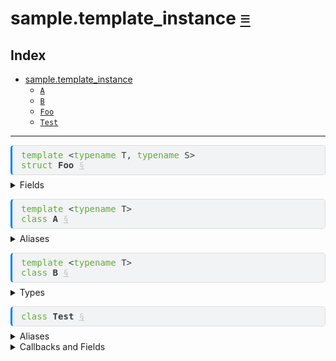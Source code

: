 # sample.template\_instance [&equiv;](../index.md)

## Index

- <a href="../sample/template_instance.md" id="index-link"
  class="link">sample.template_instance</a>
  - <a href="../sample/template_instance.md#sample-template_instance-A"
    id="index-link" class="link"><code>A</code></a>
  - <a href="../sample/template_instance.md#sample-template_instance-B"
    id="index-link" class="link"><code>B</code></a>
  - <a href="../sample/template_instance.md#sample-template_instance-Foo"
    id="index-link" class="link"><code>Foo</code></a>
  - <a href="../sample/template_instance.md#sample-template_instance-Test"
    id="index-link" class="link"><code>Test</code></a>

------------------------------------------------------------------------

<pre style="font-family:monospace;background-color:#f2f3f4;color:#373d3f;border:1px solid #dddddd;border-left:3px solid #0080ff;border-radius:5px 5px 5px 5px;margin-bottom:0.5em;padding:0.5em 1em 0.5em 1em">
<span style="color:#60ac39">template</span> &lt;<span style="color:#60ac39">typename</span> T, <span style="color:#60ac39">typename</span> S&gt;
<span style="color:#60ac39">struct</span> <span style="font-weight:bold">Foo</span> <a style="color:#c5c8c6" href="#sample-template_instance-Foo" id="sample-template_instance-Foo">§</a>
</pre>
<details>

<summary>Fields</summary>

- <pre style="font-family:monospace;background-color:#f2f3f4;color:#373d3f;border:1px solid #dddddd;border-left:3px solid #0080ff;border-radius:5px 5px 5px 5px;margin-bottom:0.5em;padding:0.5em 1em 0.5em 1em">
  T <span style="font-weight:bold">x</span> <a style="color:#c5c8c6" href="#sample-template_instance-$quasi0-x" id="sample-template_instance-$quasi0-x">§</a>
  </pre>

- <pre style="font-family:monospace;background-color:#f2f3f4;color:#373d3f;border:1px solid #dddddd;border-left:3px solid #0080ff;border-radius:5px 5px 5px 5px;margin-bottom:0.5em;padding:0.5em 1em 0.5em 1em">
  S <span style="font-weight:bold">y</span> <a style="color:#c5c8c6" href="#sample-template_instance-$quasi0-y" id="sample-template_instance-$quasi0-y">§</a>
  </pre>

</details>
<pre style="font-family:monospace;background-color:#f2f3f4;color:#373d3f;border:1px solid #dddddd;border-left:3px solid #0080ff;border-radius:5px 5px 5px 5px;margin-bottom:0.5em;padding:0.5em 1em 0.5em 1em">
<span style="color:#60ac39">template</span> &lt;<span style="color:#60ac39">typename</span> T&gt;
<span style="color:#60ac39">class</span> <span style="font-weight:bold">A</span> <a style="color:#c5c8c6" href="#sample-template_instance-A" id="sample-template_instance-A">§</a>
</pre>
<details>

<summary>Aliases</summary>

- <pre style="font-family:monospace;background-color:#f2f3f4;color:#373d3f;border:1px solid #dddddd;border-left:3px solid #0080ff;border-radius:5px 5px 5px 5px;margin-bottom:0.5em;padding:0.5em 1em 0.5em 1em">
  <span style="color:#60ac39">using</span> <span style="font-weight:bold">A1_t</span> = T <a style="color:#c5c8c6" href="#sample-template_instance-A-A1_t" id="sample-template_instance-A-A1_t">§</a>
  </pre>

- <pre style="font-family:monospace;background-color:#f2f3f4;color:#373d3f;border:1px solid #dddddd;border-left:3px solid #0080ff;border-radius:5px 5px 5px 5px;margin-bottom:0.5em;padding:0.5em 1em 0.5em 1em">
  <span style="color:#60ac39">template</span> &lt;<span style="color:#60ac39">auto</span> N&gt;
  <span style="color:#60ac39">using</span> <span style="font-weight:bold">A2_t</span> = T[N] <a style="color:#c5c8c6" href="#sample-template_instance-A-A2_t" id="sample-template_instance-A-A2_t">§</a>
  </pre>

</details>
<pre style="font-family:monospace;background-color:#f2f3f4;color:#373d3f;border:1px solid #dddddd;border-left:3px solid #0080ff;border-radius:5px 5px 5px 5px;margin-bottom:0.5em;padding:0.5em 1em 0.5em 1em">
<span style="color:#60ac39">template</span> &lt;<span style="color:#60ac39">typename</span> T&gt;
<span style="color:#60ac39">class</span> <span style="font-weight:bold">B</span> <a style="color:#c5c8c6" href="#sample-template_instance-B" id="sample-template_instance-B">§</a>
</pre>
<details>

<summary>Types</summary>

- <pre style="font-family:monospace;background-color:#f2f3f4;color:#373d3f;border:1px solid #dddddd;border-left:3px solid #0080ff;border-radius:5px 5px 5px 5px;margin-bottom:0.5em;padding:0.5em 1em 0.5em 1em">
  <span style="color:#60ac39">template</span> &lt;<span style="color:#60ac39">typename</span> S&gt;
  <span style="color:#60ac39">class</span> <span style="font-weight:bold">A</span> <a style="color:#c5c8c6" href="#sample-template_instance-B-A" id="sample-template_instance-B-A">§</a>
  </pre>
  <details>

  <summary>Aliases</summary>

  - <pre style="font-family:monospace;background-color:#f2f3f4;color:#373d3f;border:1px solid #dddddd;border-left:3px solid #0080ff;border-radius:5px 5px 5px 5px;margin-bottom:0.5em;padding:0.5em 1em 0.5em 1em">
    <span style="color:#60ac39">using</span> <span style="font-weight:bold">A1_t</span> = S <a style="color:#c5c8c6" href="#sample-template_instance-B-A-A1_t" id="sample-template_instance-B-A-A1_t">§</a>
    </pre>

  - <pre style="font-family:monospace;background-color:#f2f3f4;color:#373d3f;border:1px solid #dddddd;border-left:3px solid #0080ff;border-radius:5px 5px 5px 5px;margin-bottom:0.5em;padding:0.5em 1em 0.5em 1em">
    <span style="color:#60ac39">template</span> &lt;<span style="color:#60ac39">auto</span> N&gt;
    <span style="color:#60ac39">using</span> <span style="font-weight:bold">A2_t</span> = S[N] <a style="color:#c5c8c6" href="#sample-template_instance-B-A-A2_t" id="sample-template_instance-B-A-A2_t">§</a>
    </pre>

  - <pre style="font-family:monospace;background-color:#f2f3f4;color:#373d3f;border:1px solid #dddddd;border-left:3px solid #0080ff;border-radius:5px 5px 5px 5px;margin-bottom:0.5em;padding:0.5em 1em 0.5em 1em">
    <span style="color:#60ac39">using</span> <span style="font-weight:bold">A3_t</span> = <a style="color:#6684e1" href="../sample/template_instance.md#sample-template_instance-Foo"><span style="font-weight:bold">Foo</span></a>&lt;T, S&gt; <a style="color:#c5c8c6" href="#sample-template_instance-B-A-A3_t" id="sample-template_instance-B-A-A3_t">§</a>
    </pre>

  </details>

</details>
<pre style="font-family:monospace;background-color:#f2f3f4;color:#373d3f;border:1px solid #dddddd;border-left:3px solid #0080ff;border-radius:5px 5px 5px 5px;margin-bottom:0.5em;padding:0.5em 1em 0.5em 1em">
<span style="color:#60ac39">class</span> <span style="font-weight:bold">Test</span> <a style="color:#c5c8c6" href="#sample-template_instance-Test" id="sample-template_instance-Test">§</a>
</pre>
<details>

<summary>Aliases</summary>

- <pre style="font-family:monospace;background-color:#f2f3f4;color:#373d3f;border:1px solid #dddddd;border-left:3px solid #0080ff;border-radius:5px 5px 5px 5px;margin-bottom:0.5em;padding:0.5em 1em 0.5em 1em">
  <span style="color:#60ac39">using</span> <span style="font-weight:bold">Bbool</span> = <a style="color:#6684e1" href="../sample/template_instance.md#sample-template_instance-B"><span style="font-weight:bold">B</span></a>&lt;<span style="color:#cfb017">bool</span>&gt; <a style="color:#c5c8c6" href="#sample-template_instance-Test-Bbool" id="sample-template_instance-Test-Bbool">§</a>
  </pre>

- <pre style="font-family:monospace;background-color:#f2f3f4;color:#373d3f;border:1px solid #dddddd;border-left:3px solid #0080ff;border-radius:5px 5px 5px 5px;margin-bottom:0.5em;padding:0.5em 1em 0.5em 1em">
  <span style="color:#60ac39">using</span> <span style="font-weight:bold">BboolAuint32</span> = <a style="color:#6684e1" href="../sample/template_instance.md#sample-template_instance-B"><span style="font-weight:bold">B</span></a>&lt;<span style="color:#cfb017">bool</span>&gt;::<a style="color:#6684e1" href="../sample/template_instance.md#sample-template_instance-B-A"><span style="font-weight:bold">A</span></a>&lt;<span style="color:#60ac39">uint32</span>&gt; <a style="color:#c5c8c6" href="#sample-template_instance-Test-BboolAuint32" id="sample-template_instance-Test-BboolAuint32">§</a>
  </pre>

</details>
<details>

<summary>Callbacks and Fields</summary>

- <pre style="font-family:monospace;background-color:#f2f3f4;color:#373d3f;border:1px solid #dddddd;border-left:3px solid #0080ff;border-radius:5px 5px 5px 5px;margin-bottom:0.5em;padding:0.5em 1em 0.5em 1em">
  <a style="color:#6684e1" href="../sample/template_instance.md#sample-template_instance-A"><span style="font-weight:bold">A</span></a>&lt;<span style="color:#60ac39">uint32</span>&gt; <span style="font-weight:bold">test_1</span> <a style="color:#c5c8c6" href="#sample-template_instance-Test-test_1" id="sample-template_instance-Test-test_1">§</a>
  </pre>

- <pre style="font-family:monospace;background-color:#f2f3f4;color:#373d3f;border:1px solid #dddddd;border-left:3px solid #0080ff;border-radius:5px 5px 5px 5px;margin-bottom:0.5em;padding:0.5em 1em 0.5em 1em">
  <span style="color:#60ac39">const</span> <a style="color:#6684e1" href="../sample/template_instance.md#sample-template_instance-A"><span style="font-weight:bold">A</span></a>&lt;<span style="color:#60ac39">uint32</span>&gt;::<a style="color:#6684e1" href="../sample/template_instance.md#sample-template_instance-A-A1_t"><span style="font-weight:bold">A1_t</span></a> <span style="font-weight:bold">test_2</span> = <span style="color:#d73737">10</span> <a style="color:#c5c8c6" href="#sample-template_instance-Test-test_2" id="sample-template_instance-Test-test_2">§</a>
  </pre>

- <pre style="font-family:monospace;background-color:#f2f3f4;color:#373d3f;border:1px solid #dddddd;border-left:3px solid #0080ff;border-radius:5px 5px 5px 5px;margin-bottom:0.5em;padding:0.5em 1em 0.5em 1em">
  <span style="color:#60ac39">const</span> <a style="color:#6684e1" href="../sample/template_instance.md#sample-template_instance-A"><span style="font-weight:bold">A</span></a>&lt;<span style="color:#60ac39">uint32</span>[<span style="color:#d73737">2</span>]&gt;::<a style="color:#6684e1" href="../sample/template_instance.md#sample-template_instance-A-A1_t"><span style="font-weight:bold">A1_t</span></a> <span style="font-weight:bold">test_3</span> = {<span style="color:#d73737">1</span>,<span style="color:#d73737">2</span>} <a style="color:#c5c8c6" href="#sample-template_instance-Test-test_3" id="sample-template_instance-Test-test_3">§</a>
  </pre>

- <pre style="font-family:monospace;background-color:#f2f3f4;color:#373d3f;border:1px solid #dddddd;border-left:3px solid #0080ff;border-radius:5px 5px 5px 5px;margin-bottom:0.5em;padding:0.5em 1em 0.5em 1em">
  <a style="color:#6684e1" href="../sample/template_instance.md#sample-template_instance-A"><span style="font-weight:bold">A</span></a>&lt;<span style="color:#cfb017">bool</span>&gt;::<a style="color:#6684e1" href="../sample/template_instance.md#sample-template_instance-A-A2_t"><span style="font-weight:bold">A2_t</span></a>&lt;<span style="color:#d73737">2</span>&gt; <span style="font-weight:bold">test_4</span> = {<span style="color:#d73737">false</span>,<span style="color:#d73737">true</span>} <a style="color:#c5c8c6" href="#sample-template_instance-Test-test_4" id="sample-template_instance-Test-test_4">§</a>
  </pre>

- <pre style="font-family:monospace;background-color:#f2f3f4;color:#373d3f;border:1px solid #dddddd;border-left:3px solid #0080ff;border-radius:5px 5px 5px 5px;margin-bottom:0.5em;padding:0.5em 1em 0.5em 1em">
  <a style="color:#6684e1" href="../sample/template_instance.md#sample-template_instance-B"><span style="font-weight:bold">B</span></a>&lt;<span style="color:#cfb017">bool</span>&gt;::<a style="color:#6684e1" href="../sample/template_instance.md#sample-template_instance-B-A"><span style="font-weight:bold">A</span></a>&lt;<span style="color:#60ac39">uint32</span>&gt;::<a style="color:#6684e1" href="../sample/template_instance.md#sample-template_instance-B-A-A1_t"><span style="font-weight:bold">A1_t</span></a> <span style="font-weight:bold">test_5</span> = <span style="color:#d73737">0</span> <a style="color:#c5c8c6" href="#sample-template_instance-Test-test_5" id="sample-template_instance-Test-test_5">§</a>
  </pre>

- <pre style="font-family:monospace;background-color:#f2f3f4;color:#373d3f;border:1px solid #dddddd;border-left:3px solid #0080ff;border-radius:5px 5px 5px 5px;margin-bottom:0.5em;padding:0.5em 1em 0.5em 1em">
  <a style="color:#6684e1" href="../sample/template_instance.md#sample-template_instance-B"><span style="font-weight:bold">B</span></a>&lt;<span style="color:#cfb017">bool</span>&gt;::<a style="color:#6684e1" href="../sample/template_instance.md#sample-template_instance-B-A"><span style="font-weight:bold">A</span></a>&lt;<span style="color:#60ac39">uint32</span>&gt;::<a style="color:#6684e1" href="../sample/template_instance.md#sample-template_instance-B-A-A2_t"><span style="font-weight:bold">A2_t</span></a>&lt;<span style="color:#d73737">2</span>&gt; <span style="font-weight:bold">test_6</span> = {<span style="color:#d73737">0</span>,<span style="color:#d73737">1</span>} <a style="color:#c5c8c6" href="#sample-template_instance-Test-test_6" id="sample-template_instance-Test-test_6">§</a>
  </pre>

- <pre style="font-family:monospace;background-color:#f2f3f4;color:#373d3f;border:1px solid #dddddd;border-left:3px solid #0080ff;border-radius:5px 5px 5px 5px;margin-bottom:0.5em;padding:0.5em 1em 0.5em 1em">
  <a style="color:#6684e1" href="../sample/template_instance.md#sample-template_instance-B"><span style="font-weight:bold">B</span></a>&lt;<span style="color:#cfb017">bool</span>&gt;::<a style="color:#6684e1" href="../sample/template_instance.md#sample-template_instance-B-A"><span style="font-weight:bold">A</span></a>&lt;<span style="color:#60ac39">uint32</span>&gt;::<a style="color:#6684e1" href="../sample/template_instance.md#sample-template_instance-B-A-A3_t"><span style="font-weight:bold">A3_t</span></a> <span style="font-weight:bold">test_7</span> = {<span style="color:#d73737">false</span>,<span style="color:#d73737">10</span>} <a style="color:#c5c8c6" href="#sample-template_instance-Test-test_7" id="sample-template_instance-Test-test_7">§</a>
  </pre>

- <pre style="font-family:monospace;background-color:#f2f3f4;color:#373d3f;border:1px solid #dddddd;border-left:3px solid #0080ff;border-radius:5px 5px 5px 5px;margin-bottom:0.5em;padding:0.5em 1em 0.5em 1em">
  <a style="color:#6684e1" href="../sample/template_instance.md#sample-template_instance-B"><span style="font-weight:bold">B</span></a>&lt;<span style="color:#cfb017">bool</span>&gt;::<a style="color:#6684e1" href="../sample/template_instance.md#sample-template_instance-B-A"><span style="font-weight:bold">A</span></a>&lt;<span style="color:#60ac39">uint32</span>&gt;::<a style="color:#6684e1" href="../sample/template_instance.md#sample-template_instance-B-A-A3_t"><span style="font-weight:bold">A3_t</span></a> <span style="font-weight:bold">test_8</span> = {.<span style="font-weight:bold">x</span> = <span style="color:#d73737">false</span>,.<span style="font-weight:bold">y</span> = <span style="color:#d73737">10</span>} <a style="color:#c5c8c6" href="#sample-template_instance-Test-test_8" id="sample-template_instance-Test-test_8">§</a>
  </pre>

- <pre style="font-family:monospace;background-color:#f2f3f4;color:#373d3f;border:1px solid #dddddd;border-left:3px solid #0080ff;border-radius:5px 5px 5px 5px;margin-bottom:0.5em;padding:0.5em 1em 0.5em 1em">
  <a style="color:#6684e1" href="../sample/template_instance.md#sample-template_instance-A"><span style="font-weight:bold">A</span></a>&lt;<a style="color:#6684e1" href="../sample/template_instance.md#sample-template_instance-A"><span style="font-weight:bold">A</span></a>&lt;<span style="color:#cfb017">bool</span>&gt;::<a style="color:#6684e1" href="../sample/template_instance.md#sample-template_instance-A-A1_t"><span style="font-weight:bold">A1_t</span></a>&gt;::<a style="color:#6684e1" href="../sample/template_instance.md#sample-template_instance-A-A1_t"><span style="font-weight:bold">A1_t</span></a> <span style="font-weight:bold">test_9</span> = <span style="color:#d73737">true</span> <a style="color:#c5c8c6" href="#sample-template_instance-Test-test_9" id="sample-template_instance-Test-test_9">§</a>
  </pre>

- <pre style="font-family:monospace;background-color:#f2f3f4;color:#373d3f;border:1px solid #dddddd;border-left:3px solid #0080ff;border-radius:5px 5px 5px 5px;margin-bottom:0.5em;padding:0.5em 1em 0.5em 1em">
  <a style="color:#6684e1" href="../sample/template_instance.md#sample-template_instance-A"><span style="font-weight:bold">A</span></a>&lt;<a style="color:#6684e1" href="../sample/template_instance.md#sample-template_instance-A"><span style="font-weight:bold">A</span></a>&lt;<span style="color:#cfb017">bool</span>&gt;::<a style="color:#6684e1" href="../sample/template_instance.md#sample-template_instance-A-A2_t"><span style="font-weight:bold">A2_t</span></a>&lt;<span style="color:#d73737">2</span>&gt;&gt;::<a style="color:#6684e1" href="../sample/template_instance.md#sample-template_instance-A-A1_t"><span style="font-weight:bold">A1_t</span></a> <span style="font-weight:bold">test_10</span> = {<span style="color:#d73737">false</span>,<span style="color:#d73737">true</span>} <a style="color:#c5c8c6" href="#sample-template_instance-Test-test_10" id="sample-template_instance-Test-test_10">§</a>
  </pre>

- <pre style="font-family:monospace;background-color:#f2f3f4;color:#373d3f;border:1px solid #dddddd;border-left:3px solid #0080ff;border-radius:5px 5px 5px 5px;margin-bottom:0.5em;padding:0.5em 1em 0.5em 1em">
  <a style="color:#6684e1" href="../sample/template_instance.md#sample-template_instance-B"><span style="font-weight:bold">B</span></a>&lt;<span style="color:#cfb017">bool</span>&gt;::<a style="color:#6684e1" href="../sample/template_instance.md#sample-template_instance-B-A"><span style="font-weight:bold">A</span></a>&lt;<a style="color:#6684e1" href="../sample/template_instance.md#sample-template_instance-B"><span style="font-weight:bold">B</span></a>&lt;<span style="color:#cfb017">bool</span>&gt;::<a style="color:#6684e1" href="../sample/template_instance.md#sample-template_instance-B-A"><span style="font-weight:bold">A</span></a>&lt;<span style="color:#60ac39">uint32</span>&gt;::<a style="color:#6684e1" href="../sample/template_instance.md#sample-template_instance-B-A-A3_t"><span style="font-weight:bold">A3_t</span></a>&gt;::<a style="color:#6684e1" href="../sample/template_instance.md#sample-template_instance-B-A-A1_t"><span style="font-weight:bold">A1_t</span></a> <span style="font-weight:bold">test_11</span> = {<span style="color:#d73737">true</span>,<span style="color:#d73737">10</span>} <a style="color:#c5c8c6" href="#sample-template_instance-Test-test_11" id="sample-template_instance-Test-test_11">§</a>
  </pre>

- <pre style="font-family:monospace;background-color:#f2f3f4;color:#373d3f;border:1px solid #dddddd;border-left:3px solid #0080ff;border-radius:5px 5px 5px 5px;margin-bottom:0.5em;padding:0.5em 1em 0.5em 1em">
  <a style="color:#6684e1" href="../sample/template_instance.md#sample-template_instance-Test"><span style="font-weight:bold">Test</span></a>::<a style="color:#6684e1" href="../sample/template_instance.md#sample-template_instance-Test-Bbool"><span style="font-weight:bold">Bbool</span></a>::<a style="color:#6684e1" href="../sample/template_instance.md#sample-template_instance-B-A"><span style="font-weight:bold">A</span></a>&lt;<span style="color:#60ac39">uint32</span>&gt;::<a style="color:#6684e1" href="../sample/template_instance.md#sample-template_instance-B-A-A3_t"><span style="font-weight:bold">A3_t</span></a> <span style="font-weight:bold">test_12</span> = {<span style="color:#d73737">false</span>,<span style="color:#d73737">10</span>} <a style="color:#c5c8c6" href="#sample-template_instance-Test-test_12" id="sample-template_instance-Test-test_12">§</a>
  </pre>

- <pre style="font-family:monospace;background-color:#f2f3f4;color:#373d3f;border:1px solid #dddddd;border-left:3px solid #0080ff;border-radius:5px 5px 5px 5px;margin-bottom:0.5em;padding:0.5em 1em 0.5em 1em">
  <a style="color:#6684e1" href="../sample/template_instance.md#sample-template_instance-Test"><span style="font-weight:bold">Test</span></a>::<a style="color:#6684e1" href="../sample/template_instance.md#sample-template_instance-Test-Bbool"><span style="font-weight:bold">Bbool</span></a>::<a style="color:#6684e1" href="../sample/template_instance.md#sample-template_instance-B-A"><span style="font-weight:bold">A</span></a>&lt;<span style="color:#60ac39">uint32</span>&gt;::<a style="color:#6684e1" href="../sample/template_instance.md#sample-template_instance-B-A-A3_t"><span style="font-weight:bold">A3_t</span></a> <span style="font-weight:bold">test_13</span> = {.<span style="font-weight:bold">x</span> = <span style="color:#d73737">false</span>,.<span style="font-weight:bold">y</span> = <span style="color:#d73737">10</span>} <a style="color:#c5c8c6" href="#sample-template_instance-Test-test_13" id="sample-template_instance-Test-test_13">§</a>
  </pre>

- <pre style="font-family:monospace;background-color:#f2f3f4;color:#373d3f;border:1px solid #dddddd;border-left:3px solid #0080ff;border-radius:5px 5px 5px 5px;margin-bottom:0.5em;padding:0.5em 1em 0.5em 1em">
  <a style="color:#6684e1" href="../sample/template_instance.md#sample-template_instance-Test"><span style="font-weight:bold">Test</span></a>::<a style="color:#6684e1" href="../sample/template_instance.md#sample-template_instance-Test-BboolAuint32"><span style="font-weight:bold">BboolAuint32</span></a>::<a style="color:#6684e1" href="../sample/template_instance.md#sample-template_instance-B-A-A3_t"><span style="font-weight:bold">A3_t</span></a> <span style="font-weight:bold">test_14</span> = {<span style="color:#d73737">false</span>,<span style="color:#d73737">10</span>} <a style="color:#c5c8c6" href="#sample-template_instance-Test-test_14" id="sample-template_instance-Test-test_14">§</a>
  </pre>

</details>
